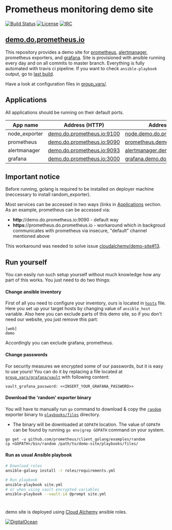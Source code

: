 # Prometheus monitoring demo site

[![Build Status](https://circleci.com/gh/prometheus/demo-site.svg?style=svg)](https://circleci.com/gh/prometheus/demo-site)
[![License](https://img.shields.io/badge/license-Apache%20License-brightgreen.svg)](https://opensource.org/licenses/Apache-2.0)
[![IRC](https://img.shields.io/badge/chat-on%20freenode-blue.svg)](http://webchat.freenode.net/?channels=prometheus)

## [demo.do.prometheus.io](https://demo.do.prometheus.io)

This repository provides a demo site for [prometheus](https://github.com/prometheus/prometheus), [alertmanager](https://github.com/prometheus/alertmanager), prometheus exporters, and [grafana](https://github.com/grafana/grafana).
Site is provisioned with ansible running every day and on all commits to master branch. Everything is fully automated with travis ci pipeline. If you want to check `ansible-playbook` output, go to [last build](https://travis-ci.org/prometheus/demo-site).

Have a look at configuration files in [group_vars/](group_vars).

## Applications

All applications should be running on their default ports.

| App name          | Address (HTTP)                                       | Address (HTTPS)                                           |
|-------------------|------------------------------------------------------|-----------------------------------------------------------|
| node_exporter     | [demo.do.prometheus.io:9100][node_exporter_http]     | [node.demo.do.prometheus.io][node_exporter_https]         |
| prometheus        | [demo.do.prometheus.io:9090][prometheus_http]        | [prometheus.demo.do.prometheus.io][prometheus_https]      |
| alertmanager      | [demo.do.prometheus.io:9093][alertmanager_http]      | [alertmanager.demo.do.prometheus.io][alertmanager_https]  |
| grafana           | [demo.do.prometheus.io:3000][grafana_http]           | [grafana.demo.do.prometheus.io][grafana_https]            |

## Important notice

Before running, golang is required to be installed on deployer machine (neccessary to install random_exporter).

Most services can be accessed in two ways (links in [Applications](#Applications) section. As an example, prometheus can be accessed via:
  - **http**://demo.do.prometheus.io:9090 - default way
  - **https**://prometheus.do.prometheus.io - workaround which in backgroud communicates with prometheus via insecure, "default" channel mentioned above

This workaround was needed to solve issue [cloudalchemy/demo-site#13](https://github.com/cloudalchemy/demo-site/issues/13).

## Run yourself

You can easily run such setup yourself without much knowledge how any part of this works. You just need to do two things:

#### Change ansible inventory

First of all you need to configure your inventory, ours is located in [`hosts`](hosts) file. Here you set up your target hosts by changing value of `ansible_host` variable. Also here you can exclude parts of this demo site, so if you don't need our website, you just remove this part:

```
[web]
demo
```

Accordingly you can exclude grafana, prometheus.

#### Change passwords

For security measures we encrypted some of our passwords, but it is easy to use yours! You can do it by replacing a file located at [`group_vars/grafana/vault`](group_vars/grafana/vault) with following content:

```
vault_grafana_password: <<INSERT_YOUR_GRAFANA_PASSWORD>>
```

#### Download the 'random' exporter binary

You will have to manually run `go` command to download & copy the [`random`](https://github.com/prometheus/client_golang/tree/master/examples/random) exporter binary to [`playbooks/files`](playbooks/files) directory.

- The binary will be downloaded at `GOPATH` location. The value of `GOPATH` can be found by running `go env|grep GOPATH` command on your system.

```
go get -u github.com/prometheus/client_golang/examples/random
cp <GOPATH>/bin/random /path/to/demo-site/playbooks/files/
```

#### Run as usual Ansible playbook

```bash
# Download roles
ansible-galaxy install -r roles/requirements.yml

# Run playbook
ansible-playbook site.yml
# or when using vault encrypted variables
ansible-playbook --vault-id @prompt site.yml
```

# 

demo site is deployed using [Cloud Alchemy](https://github.com/cloudalchemy) ansible roles.

[![DigitalOcean](https://snapshooter.io/powered_by_digital_ocean.png)](https://digitalocean.com)



[node_exporter_http]: http://demo.do.prometheus.io:9100
[node_exporter_https]: https://node.demo.do.prometheus.io

[prometheus_http]: http://demo.do.prometheus.io:9090
[prometheus_https]: https://prometheus.demo.do.prometheus.io

[alertmanager_http]: http://demo.do.prometheus.io:9093
[alertmanager_https]: https://alertmanager.demo.do.prometheus.io

[grafana_http]: http://demo.do.prometheus.io:3000
[grafana_https]: https://grafana.demo.do.prometheus.io
